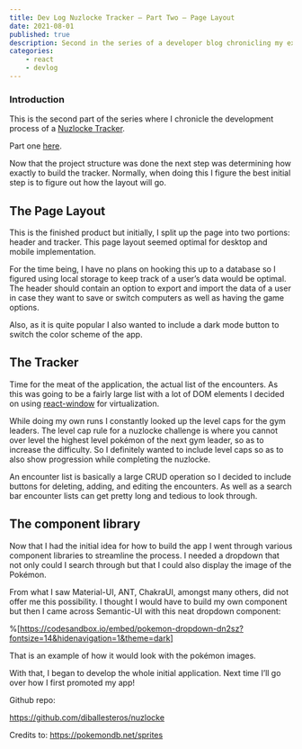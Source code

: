 ```yaml
---
title: Dev Log Nuzlocke Tracker – Part Two – Page Layout
date: 2021-08-01
published: true
description: Second in the series of a developer blog chronicling my experience creating a React app. In this part I explain the development of the initial page layout.
categories:
    - react
    - devlog
---
```


### Introduction

This is the second part of the series where I chronicle the development process of a [Nuzlocke Tracker](https://nuzlocke.netlify.app/).

Part one [here](https://relatablecode.com/developer-blog-nuzlocke-tracker-part-one-react-project-structure/).

Now that the project structure was done the next step was determining how exactly to build the tracker. Normally, when doing this I figure the best initial step is to figure out how the layout will go.

## The Page Layout

This is the finished product but initially, I split up the page into two portions: header and tracker. This page layout seemed optimal for desktop and mobile implementation.

For the time being, I have no plans on hooking this up to a database so I figured using local storage to keep track of a user’s data would be optimal. The header should contain an option to export and import the data of a user in case they want to save or switch computers as well as having the game options.

Also, as it is quite popular I also wanted to include a dark mode button to switch the color scheme of the app.

## The Tracker

Time for the meat of the application, the actual list of the encounters. As this was going to be a fairly large list with a lot of DOM elements I decided on using [react-window](rhttps://react-window.vercel.app/#/examples/list/fixed-size) for virtualization.

While doing my own runs I constantly looked up the level caps for the gym leaders. The level cap rule for a nuzlocke challenge is where you cannot over level the highest level pokémon of the next gym leader, so as to increase the difficulty. So I definitely wanted to include level caps so as to also show progression while completing the nuzlocke.

An encounter list is basically a large CRUD operation so I decided to include buttons for deleting, adding, and editing the encounters. As well as a search bar encounter lists can get pretty long and tedious to look through.

## The component library

Now that I had the initial idea for how to build the app I went through various component libraries to streamline the process. I needed a dropdown that not only could I search through but that I could also display the image of the Pokémon.

From what I saw Material-UI, ANT, ChakraUI, amongst many others, did not offer me this possibility. I thought I would have to build my own component but then I came across Semantic-UI with this neat dropdown component:

%[https://codesandbox.io/embed/pokemon-dropdown-dn2sz?fontsize=14&hidenavigation=1&theme=dark]

That is an example of how it would look with the pokémon images.

With that, I began to develop the whole initial application.
Next time I’ll go over how I first promoted my app!

Github repo:

https://github.com/diballesteros/nuzlocke

Credits to: https://pokemondb.net/sprites
